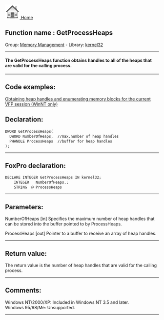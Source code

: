 [<img src="../../images/home.png"> Home ](https://github.com/VFPX/Win32API)  

## Function name : GetProcessHeaps
Group: [Memory Management](../../functions_group.md#Memory_Management)  -  Library: [kernel32](../../../libraries.md#kernel32)  
***  


#### The GetProcessHeaps function obtains handles to all of the heaps that are valid for the calling process.
***  


## Code examples:
[Obtaining heap handles and enumerating memory blocks for the current VFP session (WinNT only)](../../samples/sample_176.md)  

## Declaration:
```foxpro  
DWORD GetProcessHeaps(
  DWORD NumberOfHeaps,  //max.number of heap handles
  PHANDLE ProcessHeaps  //buffer for heap handles
);  
```  
***  


## FoxPro declaration:
```foxpro  
DECLARE INTEGER GetProcessHeaps IN kernel32;
	INTEGER   NumberOfHeaps,;
	STRING  @ ProcessHeaps  
```  
***  


## Parameters:
NumberOfHeaps 
[in] Specifies the maximum number of heap handles that can be stored into the buffer pointed to by ProcessHeaps. 

ProcessHeaps 
[out] Pointer to a buffer to receive an array of heap handles.   
***  


## Return value:
The return value is the number of heap handles that are valid for the calling process.   
***  


## Comments:
Windows NT/2000/XP: Included in Windows NT 3.5 and later.  
Windows 95/98/Me: Unsupported.  
  
***  

